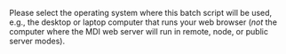 Please select the operating system where this batch script will be used, e.g., 
the desktop or laptop computer that runs your web browser 
(_not_ the computer where the MDI web server will run in remote, 
node, or public server modes).
